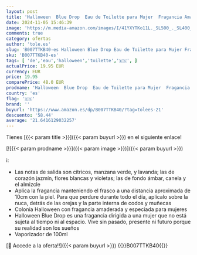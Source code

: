 ```yaml
---
layout: post
title: 'Halloween  Blue Drop  Eau de Toilette para Mujer  Fragancia Amaderada  100 ml con Vaporizador'
date: 2024-11-05 15:46:39
image: 'https://m.media-amazon.com/images/I/41YXYTKo11L._SL500_._SL400_.jpg'
comments: true
category: ofertas
author: 'tole.es'
slug: 'B007TTKB40-es Halloween Blue Drop Eau de Toilette para Mujer Fragancia...'
sku: 'B007TTKB40-es'
tags: [ 'de','eau','halloween','toilette','🇪🇸', ]
actualPrice: 19.95 EUR
currency: EUR
price: 19.95
comparePrice: 48.0 EUR
prodname: 'Halloween  Blue Drop  Eau de Toilette para Mujer  Fragancia Amaderada  100 ml con Vaporizador'
country: 'es'
flag: '🇪🇸'
brand: ''
buyurl: 'https://www.amazon.es/dp/B007TTKB40/?tag=tolees-21'
descuento: '58.44'
average: '21.6416129032257'
---
```


Tienes [{{< param title >}}]({{< param buyurl >}}) en el siguiente enlace!

[![{{< param prodname >}}]({{< param image >}})]({{< param buyurl >}})

ℹ️:

- Las notas de salida son cítricos, manzana verde, y lavanda; las de corazón jazmín, flores blancas y violetas; las de fondo ámbar, canela y el almizcle
- Aplica la fragancia manteniendo el frasco a una distancia aproximada de 10cm con la piel. Para que perdure durante todo el día, aplícalo sobre la nuca, detrás de las orejas y la parte interna de codos y muñecas
- Colonia Halloween con fragancia amaderada y especiada para mujeres
- Halloween Blue Drop es una fragancia dirigida a una mujer que no está sujeta al tiempo ni al espacio. Vive sin pasado, presente ni futuro porque su realidad son los sueños
- Vaporizador de 100ml

[🛒 Accede a la oferta!!]({{< param buyurl >}})
{{<world>}}B007TTKB40{{</world>}}
